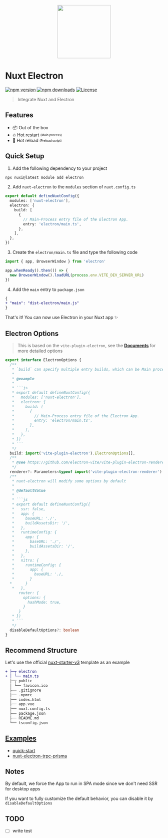 <p align="center">
  <img width="170" src="https://github.com/caoxiemeihao/nuxt-electron/raw/main/logo.svg?raw=true">
</p>

# Nuxt Electron

[![npm version][npm-version-src]][npm-version-href]
[![npm downloads][npm-downloads-src]][npm-downloads-href]
[![License][license-src]][license-href]

> Integrate Nuxt and Electron

## Features

- 📦 Out of the box
- 🔥 Hot restart <sub><sup>(Main process)</sup></sub>
- 🚀 Hot reload <sub><sup>(Preload script)</sup></sub>

## Quick Setup

1. Add the following dependency to your project

```sh
npx nuxi@latest module add electron
```

2. Add `nuxt-electron` to the `modules` section of `nuxt.config.ts`

```ts
export default defineNuxtConfig({
  modules: ['nuxt-electron'],
  electron: {
    build: [
      {
        // Main-Process entry file of the Electron App.
        entry: 'electron/main.ts',
      },
    ],
  },
})
```

3. Create the `electron/main.ts` file and type the following code

```ts
import { app, BrowserWindow } from 'electron'

app.whenReady().then(() => {
  new BrowserWindow().loadURL(process.env.VITE_DEV_SERVER_URL)
})
```

4. Add the `main` entry to `package.json`

```diff
{
+ "main": "dist-electron/main.js"
}
```

That's it! You can now use Electron in your Nuxt app ✨

## Electron Options

> This is based on the `vite-plugin-electron`, see the **[Documents](https://github.com/electron-vite/vite-plugin-electron)** for more detailed options

```ts
export interface ElectronOptions {
  /**
   * `build` can specify multiple entry builds, which can be Main process, Preload scripts, Worker process, etc.
   * 
   * @example
   * 
   * ```js
   * export default defineNuxtConfig({
   *   modules: ['nuxt-electron'],
   *   electron: {
   *     build: [
   *       {
   *         // Main-Process entry file of the Electron App.
   *         entry: 'electron/main.ts',
   *       },
   *     ],
   *   },
   * })
   * ```
   */
  build: import('vite-plugin-electron').ElectronOptions[],
  /**
   * @see https://github.com/electron-vite/vite-plugin-electron-renderer
   */
  renderer?: Parameters<typeof import('vite-plugin-electron-renderer').default>[0]
  /**
   * nuxt-electron will modify some options by default
   * 
   * @defaultValue
   * 
   * ```js
   * export default defineNuxtConfig({
   *   ssr: false,
   *   app: {
   *     baseURL: './',
   *     buildAssetsDir: '/',
   *   },
   *   runtimeConfig: {
   *     app: {
   *       baseURL: './',
   *       buildAssetsDir: '/',
   *     },
   *   },
   *   nitro: {
   *     runtimeConfig: {
   *       app: {
   *         baseURL: './,
   *       }
  *      }
   *   },
      router: {
        options: {
          hashMode: true,
        }
      }
   * })
   * ```
   */
  disableDefaultOptions?: boolean
}
```

## Recommend Structure

Let's use the official [nuxt-starter-v3](https://codeload.github.com/nuxt/starter/tar.gz/refs/heads/v3) template as an example

```diff
+ ├─┬ electron
+ │ └── main.ts
  ├─┬ public
  │ └── favicon.ico
  ├── .gitignore
  ├── .npmrc
  ├── index.html
  ├── app.vue
  ├── nuxt.config.ts
  ├── package.json
  ├── README.md
  └── tsconfig.json
```

## [Examples](https://github.com/caoxiemeihao/nuxt-electron/tree/main/examples)

- [quick-start](https://github.com/caoxiemeihao/nuxt-electron/tree/main/examples/quick-start)
- [nuxt-electron-trpc-prisma](https://github.com/gurvancampion/nuxt-electron-trpc-prisma)

## Notes
By default, we force the App to run in SPA mode since we don't need SSR for desktop apps

If you want to fully customize the default behavior, you can disable it by `disableDefaultOptions`

<!-- Badges -->
[npm-version-src]: https://img.shields.io/npm/v/nuxt-electron/latest.svg?style=flat&colorA=18181B&colorB=28CF8D
[npm-version-href]: https://npmjs.com/package/nuxt-electron

[npm-downloads-src]: https://img.shields.io/npm/dm/nuxt-electron.svg?style=flat&colorA=18181B&colorB=28CF8D
[npm-downloads-href]: https://npmjs.com/package/nuxt-electron

[license-src]: https://img.shields.io/npm/l/nuxt-electron.svg?style=flat&colorA=18181B&colorB=28CF8D
[license-href]: https://npmjs.com/package/nuxt-electron

## TODO

- [ ] write test
